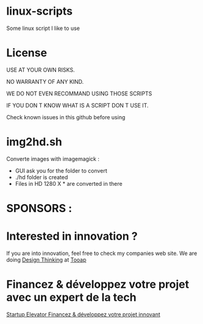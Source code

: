 # linux-scripts
Some linux script I like to use

# License 
USE AT YOUR OWN RISKS.


NO WARRANTY OF ANY KIND.

WE DO NOT EVEN RECOMMAND USING THOSE SCRIPTS

IF YOU DON T KNOW WHAT IS A SCRIPT DON T USE IT.

Check known issues in this github before using


# img2hd.sh
Converte images with imagemagick :
- GUI ask you for the folder to convert
- ./hd folder is created
- Files in HD 1280 X * are converted in there
 

# SPONSORS :

# Interested in innovation ?

If you are into innovation, feel free to check my companies web site.
We are doing [Design Thinking](https://tooap.com/)  at [Tooap](https://tooap.com/) 

# Financez & développez votre projet avec un expert de la tech

[Startup Elevator Financez & développez votre projet innovant](https://startup-elevator.com/)
